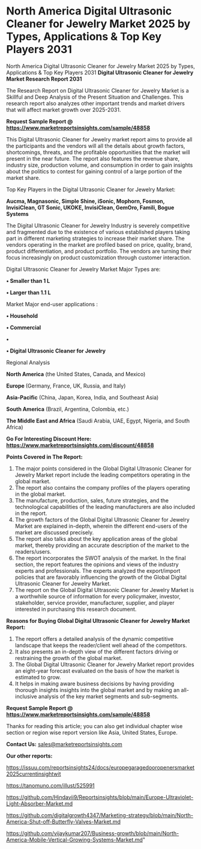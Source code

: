 # North America Digital Ultrasonic Cleaner for Jewelry Market 2025 by Types, Applications & Top Key Players 2031
North America Digital Ultrasonic Cleaner for Jewelry Market 2025 by Types, Applications & Top Key Players 2031
<strong>Digital Ultrasonic Cleaner for Jewelry Market Research Report 2031</strong>

The Research Report on Digital Ultrasonic Cleaner for Jewelry Market is a Skillful and Deep Analysis of the Present Situation and Challenges. This research report also analyzes other important trends and market drivers that will affect market growth over 2025-2031.

<strong>Request Sample Report @ <a href=https://www.marketreportsinsights.com/sample/48858>https://www.marketreportsinsights.com/sample/48858</a></strong>

This Digital Ultrasonic Cleaner for Jewelry market report aims to provide all the participants and the vendors will all the details about growth factors, shortcomings, threats, and the profitable opportunities that the market will present in the near future. The report also features the revenue share, industry size, production volume, and consumption in order to gain insights about the politics to contest for gaining control of a large portion of the market share.

Top Key Players in the Digital Ultrasonic Cleaner for Jewelry Market:

<strong>Aucma, Magnasonic, Simple Shine, iSonic, Mophorn, Fosmon, InvisiClean, GT Sonic, UKOKE, InvisiClean, GemOro, Famili, Bogue Systems</strong>

The Digital Ultrasonic Cleaner for Jewelry Industry is severely competitive and fragmented due to the existence of various established players taking part in different marketing strategies to increase their market share. The vendors operating in the market are profiled based on price, quality, brand, product differentiation, and product portfolio. The vendors are turning their focus increasingly on product customization through customer interaction.

Digital Ultrasonic Cleaner for Jewelry Market Major Types are:

<strong>•  Smaller than 1 L

•  Larger than 1.1 L</strong>

Market Major end-user applications :

<strong>•  Household

•  Commercial

•  

•  Digital Ultrasonic Cleaner for Jewelry</strong>

Regional Analysis

</u><strong><b>North America</b></strong> (the United States, Canada, and Mexico)

<strong><b>Europe </b></strong>(Germany, France, UK, Russia, and Italy)

<strong><b>Asia-Pacific</b></strong> (China, Japan, Korea, India, and Southeast Asia)

<strong><b>South America</b></strong> (Brazil, Argentina, Colombia, etc.)

<strong><b>The Middle East and Africa</b></strong> (Saudi Arabia, UAE, Egypt, Nigeria, and South Africa)

<strong>Go For Interesting Discount Here: <a href=https://www.marketreportsinsights.com/discount/48858>https://www.marketreportsinsights.com/discount/48858</a></strong>

<strong>Points Covered in The Report:</strong>
<ol>
  <li>The major points considered in the Global Digital Ultrasonic Cleaner for Jewelry Market report include the leading competitors operating in the global market.</li>
  <li>The report also contains the company profiles of the players operating in the global market.</li>
  <li>The manufacture, production, sales, future strategies, and the technological capabilities of the leading manufacturers are also included in the report.</li>
  <li>The growth factors of the Global Digital Ultrasonic Cleaner for Jewelry Market are explained in-depth, wherein the different end-users of the market are discussed precisely.</li>
  <li>The report also talks about the key application areas of the global market, thereby providing an accurate description of the market to the readers/users.</li>
  <li>The report incorporates the SWOT analysis of the market. In the final section, the report features the opinions and views of the industry experts and professionals. The experts analyzed the export/import policies that are favorably influencing the growth of the Global Digital Ultrasonic Cleaner for Jewelry Market.</li>
  <li>The report on the Global Digital Ultrasonic Cleaner for Jewelry Market is a worthwhile source of information for every policymaker, investor, stakeholder, service provider, manufacturer, supplier, and player interested in purchasing this research document.</li>
</ol>
<strong>Reasons for Buying Global Digital Ultrasonic Cleaner for Jewelry Market Report:</strong>

<ol>
  <li>The report offers a detailed analysis of the dynamic competitive landscape that keeps the reader/client well ahead of the competitors.</li>
  <li>It also presents an in-depth view of the different factors driving or restraining the growth of the global market.</li>
  <li>The Global Digital Ultrasonic Cleaner for Jewelry Market report provides an eight-year forecast evaluated on the basis of how the market is estimated to grow.</li>
  <li>It helps in making aware business decisions by having providing thorough insights insights into the global market and by making an all-inclusive analysis of the key market segments and sub-segments.</li>
</ol>
<strong>Request Sample Report @ <a href=https://www.marketreportsinsights.com/sample/48858>https://www.marketreportsinsights.com/sample/48858</a></strong>


Thanks for reading this article; you can also get individual chapter wise section or region wise report version like Asia, United States, Europe.

<strong>Contact Us:</strong>
sales@marketreportsinsights.com

<strong>Our other reports:</strong>

<a href=https://issuu.com/reportsinsights24/docs/europegaragedooropenersmarket2025currentinsightwit>https://issuu.com/reportsinsights24/docs/europegaragedooropenersmarket2025currentinsightwit</a>

<a href=https://tanomuno.com/illust/525991>https://tanomuno.com/illust/525991</a>

<a href=https://github.com/Hindavii9/Reportsinsights/blob/main/Europe-Ultraviolet-Light-Absorber-Market.md>https://github.com/Hindavii9/Reportsinsights/blob/main/Europe-Ultraviolet-Light-Absorber-Market.md</a>

<a href=https://github.com/digitalgrowth4347/Marketing-strategy/blob/main/North-America-Shut-off-Butterfly-Valves-Market.md>https://github.com/digitalgrowth4347/Marketing-strategy/blob/main/North-America-Shut-off-Butterfly-Valves-Market.md</a>

<a href=https://github.com/vijaykumar207/Business-growth/blob/main/North-America-Mobile-Vertical-Growing-Systems-Market.md>https://github.com/vijaykumar207/Business-growth/blob/main/North-America-Mobile-Vertical-Growing-Systems-Market.md</a>"
